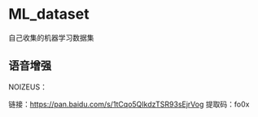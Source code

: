 # ML_dataset
自己收集的机器学习数据集



## 语音增强

NOIZEUS：

链接：https://pan.baidu.com/s/1tCqo5QIkdzTSR93sEjrVog 
提取码：fo0x 